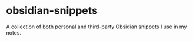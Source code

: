 # obsidian-snippets
A collection of both personal and third-party Obsidian snippets I use in my notes.

